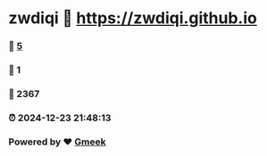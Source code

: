 # zwdiqi :link: https://zwdiqi.github.io 
### :page_facing_up: [5](https://zwdiqi.github.io/tag.html) 
### :speech_balloon: 1 
### :hibiscus: 2367 
### :alarm_clock: 2024-12-23 21:48:13 
### Powered by :heart: [Gmeek](https://github.com/Meekdai/Gmeek)
